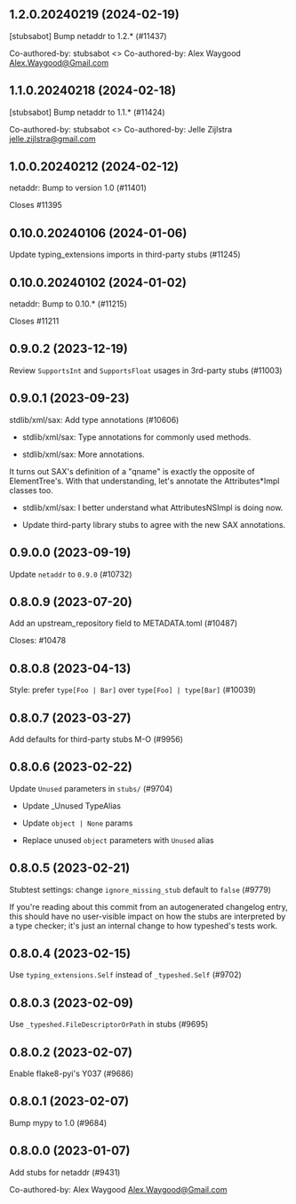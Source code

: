 ## 1.2.0.20240219 (2024-02-19)

[stubsabot] Bump netaddr to 1.2.* (#11437)

Co-authored-by: stubsabot <>
Co-authored-by: Alex Waygood <Alex.Waygood@Gmail.com>

## 1.1.0.20240218 (2024-02-18)

[stubsabot] Bump netaddr to 1.1.* (#11424)

Co-authored-by: stubsabot <>
Co-authored-by: Jelle Zijlstra <jelle.zijlstra@gmail.com>

## 1.0.0.20240212 (2024-02-12)

netaddr: Bump to version 1.0 (#11401)

Closes #11395

## 0.10.0.20240106 (2024-01-06)

Update typing_extensions imports in third-party stubs (#11245)

## 0.10.0.20240102 (2024-01-02)

netaddr: Bump to 0.10.* (#11215)

Closes #11211

## 0.9.0.2 (2023-12-19)

Review `SupportsInt` and `SupportsFloat` usages in 3rd-party stubs (#11003)

## 0.9.0.1 (2023-09-23)

stdlib/xml/sax: Add type annotations (#10606)

* stdlib/xml/sax: Type annotations for commonly used methods.

* stdlib/xml/sax: More annotations.

It turns out SAX's definition of a "qname" is exactly the opposite of
ElementTree's. With that understanding, let's annotate the Attributes*Impl
classes too.

* stdlib/xml/sax: I better understand what AttributesNSImpl is doing now.

* Update third-party library stubs to agree with the new SAX annotations.

## 0.9.0.0 (2023-09-19)

Update `netaddr` to `0.9.0` (#10732)

## 0.8.0.9 (2023-07-20)

Add an upstream_repository field to METADATA.toml (#10487)

Closes: #10478

## 0.8.0.8 (2023-04-13)

Style: prefer `type[Foo | Bar]` over `type[Foo] | type[Bar]` (#10039)

## 0.8.0.7 (2023-03-27)

Add defaults for third-party stubs M-O (#9956)

## 0.8.0.6 (2023-02-22)

Update `Unused` parameters in `stubs/` (#9704)

* Update _Unused TypeAlias

* Update `object | None` params

* Replace unused `object` parameters with `Unused` alias

## 0.8.0.5 (2023-02-21)

Stubtest settings: change `ignore_missing_stub` default to `false` (#9779)

If you're reading about this commit from an autogenerated changelog entry, this should have no user-visible impact on how the stubs are interpreted by a type checker; it's just an internal change to how typeshed's tests work.

## 0.8.0.4 (2023-02-15)

Use `typing_extensions.Self` instead of `_typeshed.Self` (#9702)

## 0.8.0.3 (2023-02-09)

Use `_typeshed.FileDescriptorOrPath` in stubs (#9695)

## 0.8.0.2 (2023-02-07)

Enable flake8-pyi's Y037 (#9686)

## 0.8.0.1 (2023-02-07)

Bump mypy to 1.0 (#9684)

## 0.8.0.0 (2023-01-07)

Add stubs for netaddr (#9431)

Co-authored-by: Alex Waygood <Alex.Waygood@Gmail.com>


